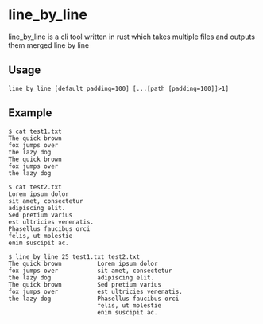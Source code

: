 # line\_by\_line
line\_by\_line is a cli tool written in rust which takes multiple files and outputs them merged line by line

## Usage
```
line_by_line [default_padding=100] [...[path [padding=100]]>1]
```

## Example
```
$ cat test1.txt
The quick brown
fox jumps over
the lazy dog
The quick brown
fox jumps over
the lazy dog

$ cat test2.txt
Lorem ipsum dolor
sit amet, consectetur
adipiscing elit.
Sed pretium varius
est ultricies venenatis.
Phasellus faucibus orci
felis, ut molestie
enim suscipit ac.

$ line_by_line 25 test1.txt test2.txt
The quick brown          Lorem ipsum dolor
fox jumps over           sit amet, consectetur
the lazy dog             adipiscing elit.
The quick brown          Sed pretium varius
fox jumps over           est ultricies venenatis.
the lazy dog             Phasellus faucibus orci
                         felis, ut molestie
                         enim suscipit ac.
